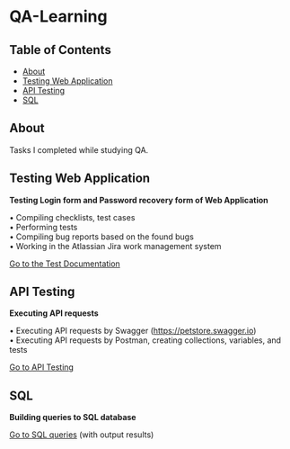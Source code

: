 # QA-Learning <a name="start"></a>

## Table of Contents

- [About](#about)
- [Testing Web Application](#testing_web_app)
- [API Testing](#api)
- [SQL](#sql)


## About <a name="about"></a>

Tasks I completed while studying QA.


## Testing Web Application <a name="testing_web_app"></a>

**Testing Login form and Password recovery form of Web Application**  

• Compiling checklists, test cases  
• Performing tests  
• Compiling bug reports based on the found bugs  
• Working in the Atlassian Jira work management system  

[Go to the Test Documentation](https://github.com/mentor-dev/QA-Learning/tree/main/Testing_Web_Application#start)  


## API Testing <a name="api"></a>

**Executing API requests**  

• Executing API requests by Swagger (<https://petstore.swagger.io>)  
• Executing API requests by Postman, creating collections, variables, and tests 

[Go to API Testing](https://github.com/mentor-dev/QA-Learning/tree/main/API_Testing#start)


## SQL <a name="sql"></a>

**Building queries to SQL database**  

[Go to SQL queries](https://github.com/mentor-dev/QA-Learning/tree/main/SQL#start) (with output results)
